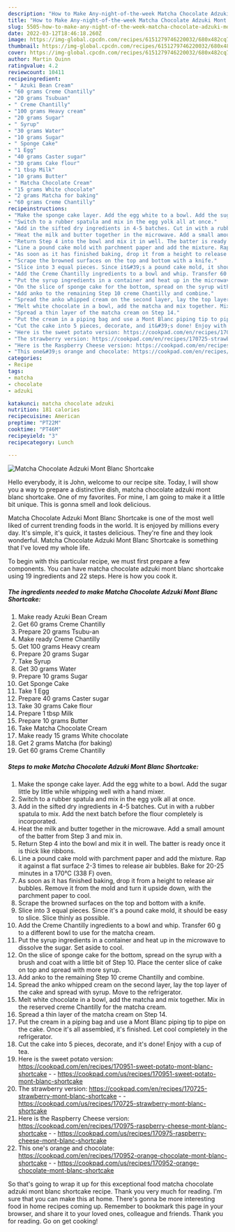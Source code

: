 ```yaml
---
description: "How to Make Any-night-of-the-week Matcha Chocolate Adzuki Mont Blanc Shortcake"
title: "How to Make Any-night-of-the-week Matcha Chocolate Adzuki Mont Blanc Shortcake"
slug: 5505-how-to-make-any-night-of-the-week-matcha-chocolate-adzuki-mont-blanc-shortcake
date: 2022-03-12T18:46:18.260Z
image: https://img-global.cpcdn.com/recipes/6151279746220032/680x482cq70/matcha-chocolate-adzuki-mont-blanc-shortcake-recipe-main-photo.jpg
thumbnail: https://img-global.cpcdn.com/recipes/6151279746220032/680x482cq70/matcha-chocolate-adzuki-mont-blanc-shortcake-recipe-main-photo.jpg
cover: https://img-global.cpcdn.com/recipes/6151279746220032/680x482cq70/matcha-chocolate-adzuki-mont-blanc-shortcake-recipe-main-photo.jpg
author: Martin Quinn
ratingvalue: 4.2
reviewcount: 10411
recipeingredient:
- " Azuki Bean Cream"
- "60 grams Creme Chantilly"
- "20 grams Tsubuan"
- " Creme Chantilly"
- "100 grams Heavy cream"
- "20 grams Sugar"
- " Syrup"
- "30 grams Water"
- "10 grams Sugar"
- " Sponge Cake"
- "1 Egg"
- "40 grams Caster sugar"
- "30 grams Cake flour"
- "1 tbsp Milk"
- "10 grams Butter"
- " Matcha Chocolate Cream"
- "15 grams White chocolate"
- "2 grams Matcha for baking"
- "60 grams Creme Chantilly"
recipeinstructions:
- "Make the sponge cake layer. Add the egg white to a bowl. Add the sugar little by little while whipping well with a hand mixer."
- "Switch to a rubber spatula and mix in the egg yolk all at once."
- "Add in the sifted dry ingredients in 4-5 batches. Cut in with a rubber spatula to mix. Add the next batch before the flour completely is incorporated."
- "Heat the milk and butter together in the microwave. Add a small amount of the batter from Step 3 and mix in."
- "Return Step 4 into the bowl and mix it in well. The batter is ready once it is thick like ribbons."
- "Line a pound cake mold with parchment paper and add the mixture. Rap it against a flat surface 2-3 times to release air bubbles. Bake for 20-25 minutes in a 170°C (338 F) oven."
- "As soon as it has finished baking, drop it from a height to release air bubbles. Remove it from the mold and turn it upside down, with the parchment paper to cool."
- "Scrape the browned surfaces on the top and bottom with a knife."
- "Slice into 3 equal pieces. Since it&#39;s a pound cake mold, it should be easy to slice. Slice thinly as possible."
- "Add the Creme Chantilly ingredients to a bowl and whip. Transfer 60 g to a different bowl to use for the matcha cream."
- "Put the syrup ingredients in a container and heat up in the microwave to dissolve the sugar. Set aside to cool."
- "On the slice of sponge cake for the bottom, spread on the syrup with a brush and coat with a little bit of Step 10. Place the center slice of cake on top and spread with more syrup."
- "Add anko to the remaining Step 10 creme Chantilly and combine."
- "Spread the anko whipped cream on the second layer, lay the top layer of the cake and spread with syrup. Move to the refrigerator."
- "Melt white chocolate in a bowl, add the matcha and mix together. Mix in the reserved creme Chantilly for the matcha cream."
- "Spread a thin layer of the matcha cream on Step 14."
- "Put the cream in a piping bag and use a Mont Blanc piping tip to pipe on the cake. Once it&#39;s all assembled, it&#39;s finished. Let cool completely in the refrigerator."
- "Cut the cake into 5 pieces, decorate, and it&#39;s done! Enjoy with a cup of tea."
- "Here is the sweet potato version: https://cookpad.com/en/recipes/170951-sweet-potato-mont-blanc-shortcake  https://cookpad.com/us/recipes/170951-sweet-potato-mont-blanc-shortcake"
- "The strawberry version: https://cookpad.com/en/recipes/170725-strawberry-mont-blanc-shortcake  https://cookpad.com/us/recipes/170725-strawberry-mont-blanc-shortcake"
- "Here is the Raspberry Cheese version: https://cookpad.com/en/recipes/170975-raspberry-cheese-mont-blanc-shortcake  https://cookpad.com/us/recipes/170975-raspberry-cheese-mont-blanc-shortcake"
- "This one&#39;s orange and chocolate: https://cookpad.com/en/recipes/170952-orange-chocolate-mont-blanc-shortcake  https://cookpad.com/us/recipes/170952-orange-chocolate-mont-blanc-shortcake"
categories:
- Recipe
tags:
- matcha
- chocolate
- adzuki

katakunci: matcha chocolate adzuki 
nutrition: 181 calories
recipecuisine: American
preptime: "PT22M"
cooktime: "PT46M"
recipeyield: "3"
recipecategory: Lunch

---
```



![Matcha Chocolate Adzuki Mont Blanc Shortcake](https://img-global.cpcdn.com/recipes/6151279746220032/680x482cq70/matcha-chocolate-adzuki-mont-blanc-shortcake-recipe-main-photo.jpg)

Hello everybody, it is John, welcome to our recipe site. Today, I will show you a way to prepare a distinctive dish, matcha chocolate adzuki mont blanc shortcake. One of my favorites. For mine, I am going to make it a little bit unique. This is gonna smell and look delicious.

Matcha Chocolate Adzuki Mont Blanc Shortcake is one of the most well liked of current trending foods in the world. It is enjoyed by millions every day. It's simple, it's quick, it tastes delicious. They're fine and they look wonderful. Matcha Chocolate Adzuki Mont Blanc Shortcake is something that I've loved my whole life.




To begin with this particular recipe, we must first prepare a few components. You can have matcha chocolate adzuki mont blanc shortcake using 19 ingredients and 22 steps. Here is how you cook it.

<!--inarticleads1-->

##### The ingredients needed to make Matcha Chocolate Adzuki Mont Blanc Shortcake:

1. Make ready  Azuki Bean Cream
1. Get 60 grams Creme Chantilly
1. Prepare 20 grams Tsubu-an
1. Make ready  Creme Chantilly
1. Get 100 grams Heavy cream
1. Prepare 20 grams Sugar
1. Take  Syrup
1. Get 30 grams Water
1. Prepare 10 grams Sugar
1. Get  Sponge Cake
1. Take 1 Egg
1. Prepare 40 grams Caster sugar
1. Take 30 grams Cake flour
1. Prepare 1 tbsp Milk
1. Prepare 10 grams Butter
1. Take  Matcha Chocolate Cream
1. Make ready 15 grams White chocolate
1. Get 2 grams Matcha (for baking)
1. Get 60 grams Creme Chantilly




<!--inarticleads2-->

##### Steps to make Matcha Chocolate Adzuki Mont Blanc Shortcake:

1. Make the sponge cake layer. Add the egg white to a bowl. Add the sugar little by little while whipping well with a hand mixer.
1. Switch to a rubber spatula and mix in the egg yolk all at once.
1. Add in the sifted dry ingredients in 4-5 batches. Cut in with a rubber spatula to mix. Add the next batch before the flour completely is incorporated.
1. Heat the milk and butter together in the microwave. Add a small amount of the batter from Step 3 and mix in.
1. Return Step 4 into the bowl and mix it in well. The batter is ready once it is thick like ribbons.
1. Line a pound cake mold with parchment paper and add the mixture. Rap it against a flat surface 2-3 times to release air bubbles. Bake for 20-25 minutes in a 170°C (338 F) oven.
1. As soon as it has finished baking, drop it from a height to release air bubbles. Remove it from the mold and turn it upside down, with the parchment paper to cool.
1. Scrape the browned surfaces on the top and bottom with a knife.
1. Slice into 3 equal pieces. Since it&#39;s a pound cake mold, it should be easy to slice. Slice thinly as possible.
1. Add the Creme Chantilly ingredients to a bowl and whip. Transfer 60 g to a different bowl to use for the matcha cream.
1. Put the syrup ingredients in a container and heat up in the microwave to dissolve the sugar. Set aside to cool.
1. On the slice of sponge cake for the bottom, spread on the syrup with a brush and coat with a little bit of Step 10. Place the center slice of cake on top and spread with more syrup.
1. Add anko to the remaining Step 10 creme Chantilly and combine.
1. Spread the anko whipped cream on the second layer, lay the top layer of the cake and spread with syrup. Move to the refrigerator.
1. Melt white chocolate in a bowl, add the matcha and mix together. Mix in the reserved creme Chantilly for the matcha cream.
1. Spread a thin layer of the matcha cream on Step 14.
1. Put the cream in a piping bag and use a Mont Blanc piping tip to pipe on the cake. Once it&#39;s all assembled, it&#39;s finished. Let cool completely in the refrigerator.
1. Cut the cake into 5 pieces, decorate, and it&#39;s done! Enjoy with a cup of tea.
1. Here is the sweet potato version: https://cookpad.com/en/recipes/170951-sweet-potato-mont-blanc-shortcake -  - https://cookpad.com/us/recipes/170951-sweet-potato-mont-blanc-shortcake
1. The strawberry version: https://cookpad.com/en/recipes/170725-strawberry-mont-blanc-shortcake -  - https://cookpad.com/us/recipes/170725-strawberry-mont-blanc-shortcake
1. Here is the Raspberry Cheese version: https://cookpad.com/en/recipes/170975-raspberry-cheese-mont-blanc-shortcake -  - https://cookpad.com/us/recipes/170975-raspberry-cheese-mont-blanc-shortcake
1. This one&#39;s orange and chocolate: https://cookpad.com/en/recipes/170952-orange-chocolate-mont-blanc-shortcake -  - https://cookpad.com/us/recipes/170952-orange-chocolate-mont-blanc-shortcake




So that's going to wrap it up for this exceptional food matcha chocolate adzuki mont blanc shortcake recipe. Thank you very much for reading. I'm sure that you can make this at home. There's gonna be more interesting food in home recipes coming up. Remember to bookmark this page in your browser, and share it to your loved ones, colleague and friends. Thank you for reading. Go on get cooking!
